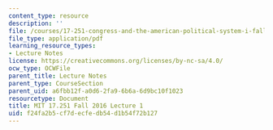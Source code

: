 ```yaml
---
content_type: resource
description: ''
file: /courses/17-251-congress-and-the-american-political-system-i-fall-2016/f24fa2b5cf7decfedb54d1b54f72b127_MIT17_251F16_Lec1.pdf
file_type: application/pdf
learning_resource_types:
- Lecture Notes
license: https://creativecommons.org/licenses/by-nc-sa/4.0/
ocw_type: OCWFile
parent_title: Lecture Notes
parent_type: CourseSection
parent_uid: a6fbb12f-a0d6-2fa9-6b6a-6d9bc10f1023
resourcetype: Document
title: MIT 17.251 Fall 2016 Lecture 1
uid: f24fa2b5-cf7d-ecfe-db54-d1b54f72b127
---
```

